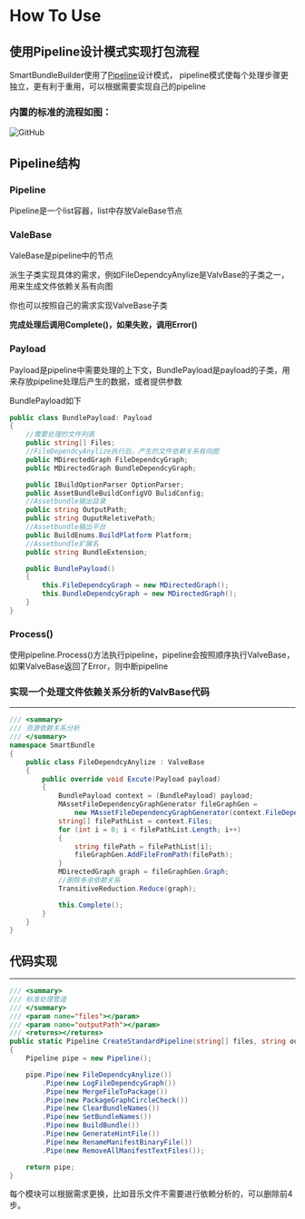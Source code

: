 # How To Use

## 使用Pipeline设计模式实现打包流程

SmartBundleBuilder使用了[Pipeline](https://medium.com/@aaronweatherall/the-pipeline-pattern-for-fun-and-profit-9b5f43a98130)设计模式，
pipeline模式使每个处理步骤更独立，更有利于重用，可以根据需要实现自己的pipeline


### 内置的标准的流程如图：

![GitHub](https://github.com/terrynoya/SmartBundleBuilder/raw/master/doc/pipeline.jpeg)


## Pipeline结构

### Pipeline
Pipeline是一个list容器，list中存放ValeBase节点

### ValeBase

ValeBase是pipeline中的节点

派生子类实现具体的需求，例如FileDependcyAnylize是ValvBase的子类之一，用来生成文件依赖关系有向图

你也可以按照自己的需求实现ValveBase子类

**完成处理后调用Complete()，如果失败，调用Error()**

### Payload

Payload是pipeline中需要处理的上下文，BundlePayload是payload的子类，用来存放pipeline处理后产生的数据，或者提供参数

BundlePayload如下

```C#
public class BundlePayload: Payload
{
    //需要处理的文件列表
    public string[] Files;
    //FileDependcyAnylize执行后，产生的文件依赖关系有向图
    public MDirectedGraph FileDependcyGraph;
    public MDirectedGraph BundleDependcyGraph;

    public IBuildOptionParser OptionParser;
    public AssetBundleBuildConfigVO BulidConfig;
    //Assetbundle输出目录
    public string OutputPath;
    public string OuputReletivePath;
    //Assetbundle输出平台
    public BuildEnums.BuildPlatform Platform;
    //Assetbundle扩展名
    public string BundleExtension;

    public BundlePayload()
    {
        this.FileDependcyGraph = new MDirectedGraph();
        this.BundleDependcyGraph = new MDirectedGraph();
    }
}
```

### Process()

使用pipeline.Process()方法执行pipeline，pipeline会按照顺序执行ValveBase，如果ValveBase返回了Error，则中断pipeline


### 实现一个处理文件依赖关系分析的ValvBase代码

---
```C#
/// <summary>
/// 资源依赖关系分析
/// </summary>
namespace SmartBundle
{
    public class FileDependcyAnylize : ValveBase
    {
        public override void Excute(Payload payload)
        {
            BundlePayload context = (BundlePayload) payload;
            MAssetFileDependencyGraphGenerator fileGraphGen =
                new MAssetFileDependencyGraphGenerator(context.FileDependcyGraph);
            string[] filePathList = context.Files;
            for (int i = 0; i < filePathList.Length; i++)
            {
                string filePath = filePathList[i];
                fileGraphGen.AddFileFromPath(filePath);
            }
            MDirectedGraph graph = fileGraphGen.Graph;
            //删除多余依赖关系
            TransitiveReduction.Reduce(graph);

            this.Complete();
        }
    }
}
```


## 代码实现

---
```C#
/// <summary>
/// 标准处理管道
/// </summary>
/// <param name="files"></param>
/// <param name="outputPath"></param>
/// <returns></returns>
public static Pipeline CreateStandardPipeline(string[] files, string outputPath)
{
    Pipeline pipe = new Pipeline();

    pipe.Pipe(new FileDependcyAnylize())
        .Pipe(new LogFileDependcyGraph())
        .Pipe(new MergeFileToPackage())
        .Pipe(new PackageGraphCircleCheck())
        .Pipe(new ClearBundleNames())
        .Pipe(new SetBundleNames())
        .Pipe(new BuildBundle())
        .Pipe(new GenerateHintFile())
        .Pipe(new RenameManifestBinaryFile())
        .Pipe(new RemoveAllManifestTextFiles());

    return pipe;
}
```


每个模块可以根据需求更换，比如音乐文件不需要进行依赖分析的，可以删除前4步。
